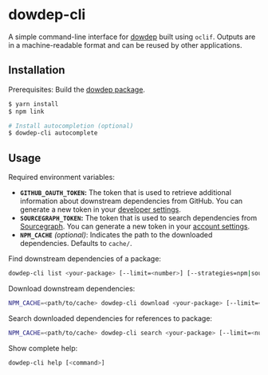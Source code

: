 # dowdep-cli

A simple command-line interface for [dowdep](../core) built using `oclif`.
Outputs are in a machine-readable format and can be reused by other applications.

## Installation 

Prerequisites: Build the [dowdep package](../core).

```sh
$ yarn install
$ npm link

# Install autocompletion (optional)
$ dowdep-cli autocomplete
```

## Usage

Required environment variables:

- **`GITHUB_OAUTH_TOKEN`:** The token that is used to retrieve additional information about downstream dependencies from GitHub.
  You can generate a new token in your [developer settings](https://github.com/settings/tokens/new).
- **`SOURCEGRAPH_TOKEN`:** The token that is used to search dependencies from [Sourcegraph](https://sourcegraph.com/about).
  You can generate a new token in your [account settings](https://sourcegraph.com/user/settings/tokens).
- **`NPM_CACHE`** *(optional)*: Indicates the path to the downloaded dependencies.
  Defaults to `cache/`.

Find downstream dependencies of a package:

```sh
dowdep-cli list <your-package> [--limit=<number>] [--strategies=npm|sourcegraph|all]
```

Download downstream dependencies:

```sh
NPM_CACHE=<path/to/cache> dowdep-cli download <your-package> [--limit=<number>] [--strategies=npm|sourcegraph|all]
```

Search downloaded dependencies for references to package:

```sh
NPM_CACHE=<path/to/cache> dowdep-cli search <your-package> [--limit=<number>]
```

Show complete help:

```sh
dowdep-cli help [<command>]
```
